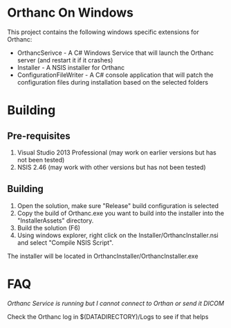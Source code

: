 Orthanc On Windows 
===================

This project contains the following windows specific extensions for Orthanc:

* OrthancSerivce - A C# Windows Service that will launch the Orthanc server (and restart it if it crashes)
* Installer - A NSIS installer for Orthanc
* ConfigurationFileWriter - A C# console application that will patch the configuration files during installation based on the selected folders

Building
========

Pre-requisites
--------------

1. Visual Studio 2013 Professional (may work on earlier versions but has not been tested)
2. NSIS 2.46 (may work with other versions but has not been tested)

Building
--------

1. Open the solution, make sure "Release" build configuration is selected
2. Copy the build of Orthanc.exe you want to build into the installer into the "InstallerAssets" directory.  
3. Build the solution (F6)
4. Using windows explorer, right click on the Installer/OrthancInstaller.nsi and select "Compile NSIS Script".  

The installer will be located in OrthancInstaller/OrthancInstaller.exe

FAQ
==============

_Orthanc Service is running but I cannot connect to Orthan or send it DICOM_

Check the Orthanc log in $(DATADIRECTORY)/Logs to see if that helps
